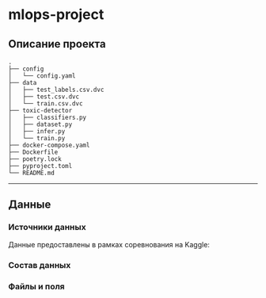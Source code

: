 # mlops-project


## Описание проекта


```
.
├── config
│   └── config.yaml
├── data
│   ├── test_labels.csv.dvc
│   ├── test.csv.dvc
│   └── train.csv.dvc
├── toxic-detector
│   ├── classifiers.py
│   ├── dataset.py
│   ├── infer.py
│   └── train.py
├── docker-compose.yaml
├── Dockerfile
├── poetry.lock
├── pyproject.toml
└── README.md
```


---

## Данные

### Источники данных

Данные предоставлены в рамках соревнования на Kaggle:

### Состав данных

### Файлы и поля
